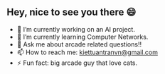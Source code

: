 ## Hey, nice to see you there 😄

- 🔭 I’m currently working on an AI project.
- 🌱 I’m currently learning Computer Networks.
- 💬 Ask me about arcade related questions!!
- 📫 How to reach me: kiettuantranvn@gmail.com
- ⚡ Fun fact: big arcade guy that love cats.

<!--
**kiettranmrac/kiettranmrac** is a ✨ _special_ ✨ repository because its `README.md` (this file) appears on your GitHub profile.

Here are some ideas to get you started:

- 🔭 I’m currently working on ...
- 🌱 I’m currently learning ...
- 👯 I’m looking to collaborate on ...
- 🤔 I’m looking for help with ...
- 💬 Ask me about ...
- 📫 How to reach me: ...
- 😄 Pronouns: ...
- ⚡ Fun fact: ...
-->
